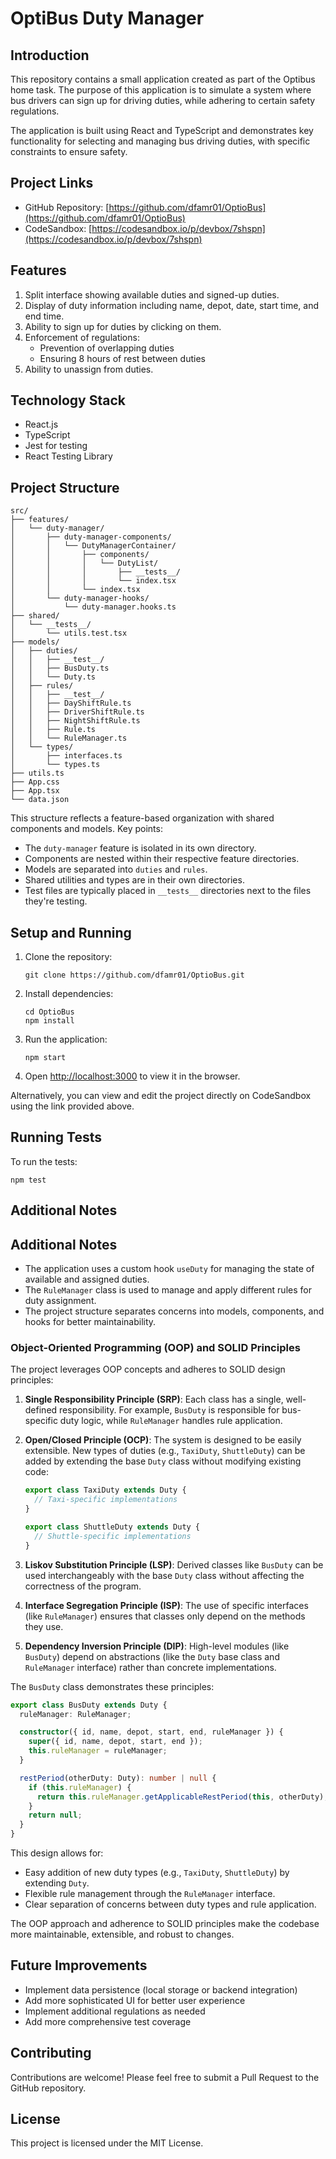 # OptiBus Duty Manager

## Introduction
This repository contains a small application created as part of the Optibus home task. The purpose of this application is to simulate a system where bus drivers can sign up for driving duties, while adhering to certain safety regulations.

The application is built using React and TypeScript and demonstrates key functionality for selecting and managing bus driving duties, with specific constraints to ensure safety.

## Project Links

- GitHub Repository: [https://github.com/dfamr01/OptioBus](https://github.com/dfamr01/OptioBus)
- CodeSandbox: [https://codesandbox.io/p/devbox/7shspn](https://codesandbox.io/p/devbox/7shspn)

## Features

1. Split interface showing available duties and signed-up duties.
2. Display of duty information including name, depot, date, start time, and end time.
3. Ability to sign up for duties by clicking on them.
4. Enforcement of regulations:
   - Prevention of overlapping duties
   - Ensuring 8 hours of rest between duties
5. Ability to unassign from duties.

## Technology Stack

- React.js
- TypeScript
- Jest for testing
- React Testing Library

## Project Structure

```
src/
├── features/
│   └── duty-manager/
│       ├── duty-manager-components/
│       │   └── DutyManagerContainer/
│       │       ├── components/
│       │       │   └── DutyList/
│       │       │       ├── __tests__/
│       │       │       └── index.tsx
│       │       └── index.tsx
│       └── duty-manager-hooks/
│           └── duty-manager.hooks.ts
├── shared/
│   └── __tests__/
│       └── utils.test.tsx
├── models/
│   ├── duties/
│   │   ├── __test__/
│   │   ├── BusDuty.ts
│   │   └── Duty.ts
│   ├── rules/
│   │   ├── __test__/
│   │   ├── DayShiftRule.ts
│   │   ├── DriverShiftRule.ts
│   │   ├── NightShiftRule.ts
│   │   ├── Rule.ts
│   │   └── RuleManager.ts
│   └── types/
│       ├── interfaces.ts
│       └── types.ts
├── utils.ts
├── App.css
├── App.tsx
└── data.json
```

This structure reflects a feature-based organization with shared components and models. Key points:

- The `duty-manager` feature is isolated in its own directory.
- Components are nested within their respective feature directories.
- Models are separated into `duties` and `rules`.
- Shared utilities and types are in their own directories.
- Test files are typically placed in `__tests__` directories next to the files they're testing.

## Setup and Running

1. Clone the repository:
   ```
   git clone https://github.com/dfamr01/OptioBus.git
   ```

2. Install dependencies:
   ```
   cd OptioBus
   npm install
   ```

3. Run the application:
   ```
   npm start
   ```

4. Open [http://localhost:3000](http://localhost:3000) to view it in the browser.

Alternatively, you can view and edit the project directly on CodeSandbox using the link provided above.

## Running Tests

To run the tests:

```
npm test
```

## Additional Notes

## Additional Notes

- The application uses a custom hook `useDuty` for managing the state of available and assigned duties.
- The `RuleManager` class is used to manage and apply different rules for duty assignment.
- The project structure separates concerns into models, components, and hooks for better maintainability.

### Object-Oriented Programming (OOP) and SOLID Principles

The project leverages OOP concepts and adheres to SOLID design principles:

1. **Single Responsibility Principle (SRP)**: Each class has a single, well-defined responsibility. For example, `BusDuty` is responsible for bus-specific duty logic, while `RuleManager` handles rule application.

2. **Open/Closed Principle (OCP)**: The system is designed to be easily extensible. New types of duties (e.g., `TaxiDuty`, `ShuttleDuty`) can be added by extending the base `Duty` class without modifying existing code:

   ```typescript
   export class TaxiDuty extends Duty {
     // Taxi-specific implementations
   }

   export class ShuttleDuty extends Duty {
     // Shuttle-specific implementations
   }
   ```

3. **Liskov Substitution Principle (LSP)**: Derived classes like `BusDuty` can be used interchangeably with the base `Duty` class without affecting the correctness of the program.

4. **Interface Segregation Principle (ISP)**: The use of specific interfaces (like `RuleManager`) ensures that classes only depend on the methods they use.

5. **Dependency Inversion Principle (DIP)**: High-level modules (like `BusDuty`) depend on abstractions (like the `Duty` base class and `RuleManager` interface) rather than concrete implementations.

The `BusDuty` class demonstrates these principles:

```typescript
export class BusDuty extends Duty {
  ruleManager: RuleManager;

  constructor({ id, name, depot, start, end, ruleManager }) {
    super({ id, name, depot, start, end });
    this.ruleManager = ruleManager;
  }

  restPeriod(otherDuty: Duty): number | null {
    if (this.ruleManager) {
      return this.ruleManager.getApplicableRestPeriod(this, otherDuty);
    }
    return null;
  }
}
```

This design allows for:
- Easy addition of new duty types (e.g., `TaxiDuty`, `ShuttleDuty`) by extending `Duty`.
- Flexible rule management through the `RuleManager` interface.
- Clear separation of concerns between duty types and rule application.

The OOP approach and adherence to SOLID principles make the codebase more maintainable, extensible, and robust to changes.

## Future Improvements

- Implement data persistence (local storage or backend integration)
- Add more sophisticated UI for better user experience
- Implement additional regulations as needed
- Add more comprehensive test coverage

## Contributing

Contributions are welcome! Please feel free to submit a Pull Request to the GitHub repository.

## License

This project is licensed under the MIT License.